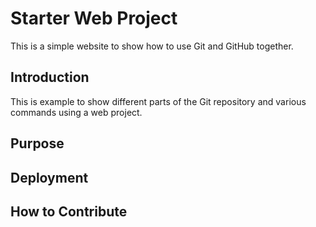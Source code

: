 # Starter Web Project

This is a simple website to show how to use Git and GitHub together.

## Introduction

This is example to show different parts of the Git repository and various commands using a web project.

## Purpose

## Deployment

## How to Contribute
